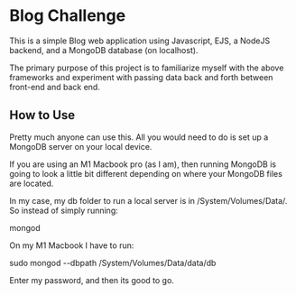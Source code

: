 # Blog Challenge
This is a simple Blog web application using Javascript, EJS, a NodeJS backend, and a MongoDB database (on localhost). 

The primary purpose of this project is to familiarize myself with the above frameworks and experiment with passing data back and forth between front-end and back end.

## How to Use
Pretty much anyone can use this. All you would need to do is set up a MongoDB server on your local device. 

If you are using an M1 Macbook pro (as I am), then running MongoDB is going to look a little bit different depending on where your MongoDB files are located.

In my case, my db folder to run a local server is in /System/Volumes/Data/. So instead of simply running:

mongod

On my M1 Macbook I have to run:

sudo mongod --dbpath /System/Volumes/Data/data/db

Enter my password, and then its good to go.
